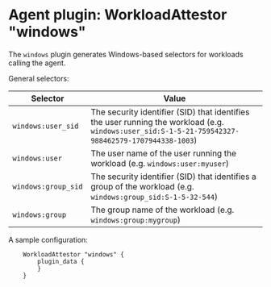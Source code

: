 # Agent plugin: WorkloadAttestor "windows"

The `windows` plugin generates Windows-based selectors for workloads calling the agent.

General selectors:

| Selector | Value |
| -------- | ----- |
| `windows:user_sid` | The security identifier (SID) that identifies the user running the workload (e.g. `windows:user_sid:S-1-5-21-759542327-988462579-1707944338-1003`) |
| `windows:user` | The user name of the user running the workload (e.g. `windows:user:myuser`) |
| `windows:group_sid` | The security identifier (SID) that identifies a group of the workload (e.g. `windows:group_sid:S-1-5-32-544`) |
| `windows:group` | The group name of the workload (e.g. `windows:group:mygroup`) |

A sample configuration:

```
	WorkloadAttestor "windows" {
		plugin_data {
		}
	}
```

